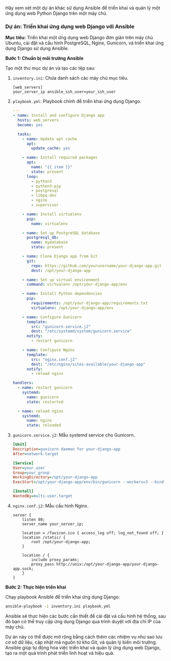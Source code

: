 Hãy xem xét một dự án khác sử dụng Ansible để triển khai và quản lý một ứng dụng web Python Django trên một máy chủ.

### Dự án: Triển khai ứng dụng web Django với Ansible

**Mục tiêu:**
Triển khai một ứng dụng web Django đơn giản trên máy chủ Ubuntu, cài đặt và cấu hình PostgreSQL, Nginx, Gunicorn, và triển khai ứng dụng Django sử dụng Ansible.

**Bước 1: Chuẩn bị môi trường Ansible**

Tạo một thư mục dự án và tạo các tệp sau:

1. `inventory.ini`: Chứa danh sách các máy chủ mục tiêu.
   ```
   [web_servers]
   your_server_ip ansible_ssh_user=your_ssh_user
   ```

2. `playbook.yml`: Playbook chính để triển khai ứng dụng Django.
   ```yaml
   ---
   - name: Install and configure Django app
     hosts: web_servers
     become: yes

     tasks:
       - name: Update apt cache
         apt:
           update_cache: yes

       - name: Install required packages
         apt:
           name: "{{ item }}"
           state: present
         loop:
           - python3
           - python3-pip
           - postgresql
           - libpq-dev
           - nginx
           - supervisor

       - name: Install virtualenv
         pip:
           name: virtualenv

       - name: Set up PostgreSQL database
         postgresql_db:
           name: mydatabase
           state: present

       - name: Clone Django app from Git
         git:
           repo: https://github.com/yourusername/your-django-app.git
           dest: /opt/your-django-app

       - name: Set up virtual environment
         command: virtualenv /opt/your-django-app/env

       - name: Install Python dependencies
         pip:
           requirements: /opt/your-django-app/requirements.txt
           virtualenv: /opt/your-django-app/env

       - name: Configure Gunicorn
         template:
           src: "gunicorn.service.j2"
           dest: "/etc/systemd/system/gunicorn.service"
         notify:
           - restart gunicorn

       - name: Configure Nginx
         template:
           src: "nginx.conf.j2"
           dest: "/etc/nginx/sites-available/your-django-app"
         notify:
           - reload nginx

   handlers:
     - name: restart gunicorn
       systemd:
         name: gunicorn
         state: restarted

     - name: reload nginx
       systemd:
         name: nginx
         state: reloaded
   ```

3. `gunicorn.service.j2`: Mẫu systemd service cho Gunicorn.
   ```ini
   [Unit]
   Description=gunicorn daemon for your-django-app
   After=network.target

   [Service]
   User=your_user
   Group=your_group
   WorkingDirectory=/opt/your-django-app
   ExecStart=/opt/your-django-app/env/bin/gunicorn --workers=3 --bind unix:/opt/your-django-app/your-django-app.sock your_django_app.wsgi:application

   [Install]
   WantedBy=multi-user.target
   ```

4. `nginx.conf.j2`: Mẫu cấu hình Nginx.
   ```nginx
   server {
       listen 80;
       server_name your_server_ip;

       location = /favicon.ico { access_log off; log_not_found off; }
       location /static/ {
           root /opt/your-django-app;
       }

       location / {
           include proxy_params;
           proxy_pass http://unix:/opt/your-django-app/your-django-app.sock;
       }
   }
   ```

**Bước 2: Thực hiện triển khai**

Chạy playbook Ansible để triển khai ứng dụng Django:

```bash
ansible-playbook -i inventory.ini playbook.yml
```

Ansible sẽ thực hiện các bước cần thiết để cài đặt và cấu hình hệ thống, sau đó bạn có thể truy cập ứng dụng Django qua trình duyệt với địa chỉ IP của máy chủ.

Dự án này có thể được mở rộng bằng cách thêm các nhiệm vụ như sao lưu cơ sở dữ liệu, cập nhật mã nguồn từ kho Git, và quản lý biến môi trường. Ansible giúp tự động hóa việc triển khai và quản lý ứng dụng web Django, tạo ra một quá trình phát triển linh hoạt và hiệu quả.